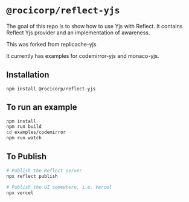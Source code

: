 # `@rocicorp/reflect-yjs`

The goal of this repo is to show how to use Yjs with Reflect. It contains Reflect Yjs provider and an implementation of awareness.

This was forked from replicache-yjs

It currently has examples for codemirror-yjs and monaco-yjs.

## Installation

```
npm install @rocicorp/reflect-yjs
```

## To run an example

```bash
npm install
npm run build
cd examples/codemirror
npm run watch
```

## To Publish

```bash
# Publish the Reflect server
npx reflect publish

# Publish the UI somewhere, i.e. Vercel
npx vercel
```

